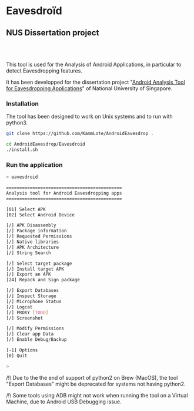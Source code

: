 # Eavesdroïd
## NUS Dissertation project

<br/>

<br/>

This tool is used for the Analysis of Android Applications, in particular to detect Eavesdropping features.

It has been developped for the dissertation project "[Android Analysis Tool for Eavesdropping Applications](./Android_Analysis_Tool_for_Eavesdropping_Applications.pdf)" of National University of Singapore.



### Installation

The tool has been designed to work on Unix systems and to run with python3.

```bash 
git clone https://github.com/KammLote/AndroidEavesdrop .

cd AndroidEavesdrop/Eavesdroid
./install.sh

```



### Run the application

```bash
> eavesdroid

============================================
Analysis tool for Android Eavesdropping apps
============================================

[01] Select APK
[02] Select Android Device

[/] APK Disassembly
[/] Package information
[/] Requested Permissions
[/] Native libraries
[/] APK Architecture
[/] String Search

[/] Select target package
[/] Install target APK
[/] Export an APK
[24] Repack and Sign package

[/] Export Databases
[/] Inspect Storage
[/] Microphone Status
[/] Logcat
[/] PROXY [TODO]
[/] Screenshot

[/] Modify Permissions
[/] Clear app Data
[/] Enable Debug/Backup

[-1] Options
[0] Quit

>
```



/!\ Due to the the end of support of python2 on Brew (MacOS), the tool "Export Databases" might be deprecated for systems not having python2.



/!\ Some tools using ADB might not work when running the tool on a Virtual Machine, due to Android USB Debugging issue.



